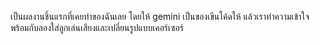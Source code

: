 เป็นผลงานชิ้นแรกที่เคยทำของฉันเลย โดยให้ gemini เป็นของเขีนโค้ดให้ แล้วเราทำความเข้าใจ พร้อมกับลองใส่ลูกเล่นเสียงและเปลี่ยนรูปแบบเคอร์เซอร์ 
